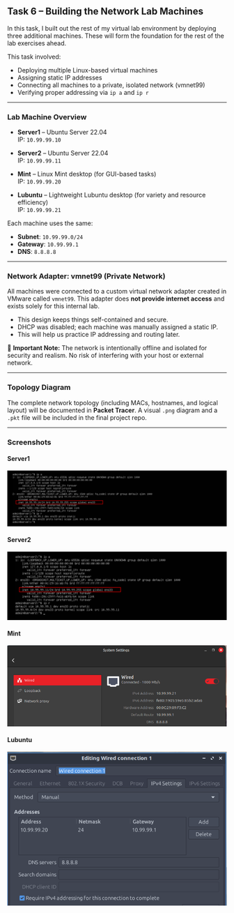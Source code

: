 ## Task 6 – Building the Network Lab Machines

In this task, I built out the rest of my virtual lab environment by deploying three additional machines. These will form the foundation for the rest of the lab exercises ahead.

This task involved:

- Deploying multiple Linux-based virtual machines
- Assigning static IP addresses
- Connecting all machines to a private, isolated network (vmnet99)
- Verifying proper addressing via `ip a` and `ip r`

---

### Lab Machine Overview

- **Server1** – Ubuntu Server 22.04  
  IP: `10.99.99.10`

- **Server2** – Ubuntu Server 22.04  
  IP: `10.99.99.11`

- **Mint** – Linux Mint desktop (for GUI-based tasks)  
  IP: `10.99.99.20`

- **Lubuntu** – Lightweight Lubuntu desktop (for variety and resource efficiency)  
  IP: `10.99.99.21`

Each machine uses the same:

- **Subnet**: `10.99.99.0/24`  
- **Gateway**: `10.99.99.1`  
- **DNS**: `8.8.8.8`

---

### Network Adapter: vmnet99 (Private Network)

All machines were connected to a custom virtual network adapter created in VMware called `vmnet99`. This adapter does **not provide internet access** and exists solely for this internal lab.

- This design keeps things self-contained and secure.
- DHCP was disabled; each machine was manually assigned a static IP.
- This will help us practice IP addressing and routing later.

🔐 **Important Note:** The network is intentionally offline and isolated for security and realism. No risk of interfering with your host or external network.

---

### Topology Diagram

The complete network topology (including MACs, hostnames, and logical layout) will be documented in **Packet Tracer**. A visual `.png` diagram and a `.pkt` file will be included in the final project repo.

---

### Screenshots

#### Server1
![Server1 IP](screenshots/server1ip.png)

#### Server2
![Server2 IP](screenshots/server2ip.png)

#### Mint
![Mint IP](screenshots/mintip.png)

#### Lubuntu
![Lubuntu IP](screenshots/lubuntuip.png)

